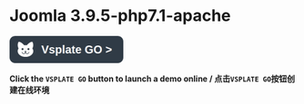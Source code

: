# Joomla 3.9.5-php7.1-apache

<a href="https://www.vsplate.com/?docker-compose=https://github.com/vsplate/dcenvs/joomla/3.9.5-php7.1-apache"><img alt="VSPLATE GO" src="https://raw.githubusercontent.com/vsplate/images/master/vsgo_btn.png" width="200px"></a>

**Click the `VSPLATE GO` button to launch a demo online / 点击`VSPLATE GO`按钮创建在线环境**